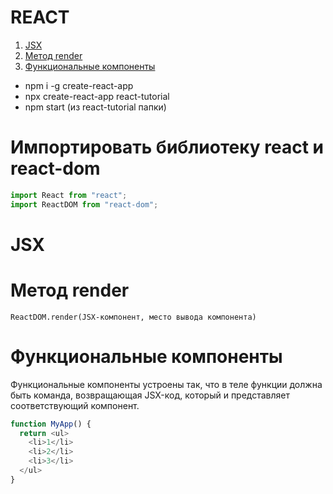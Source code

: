 # REACT 

1. [JSX](#jsx)
2. [Метод render](#render)
3. [Функциональные компоненты](#functional-components)


* npm i -g create-react-app
* npx create-react-app react-tutorial
* npm start (из react-tutorial папки)

# Импортировать библиотеку react и react-dom
```javascript
import React from "react";
import ReactDOM from "react-dom";
```

# JSX <a name='jsx'></a>


# Метод render <a name='render'></a>
```
ReactDOM.render(JSX-компонент, место вывода компонента)
```

# Функциональные компоненты <a name='functional-components'></a>
Функциональные компоненты устроены так, что в теле функции должна быть команда, возвращающая JSX-код, который и представляет соответствующий компонент.

```javascript
function MyApp() {
  return <ul>
    <li>1</li>
    <li>2</li>
    <li>3</li>
  </ul>
}
```